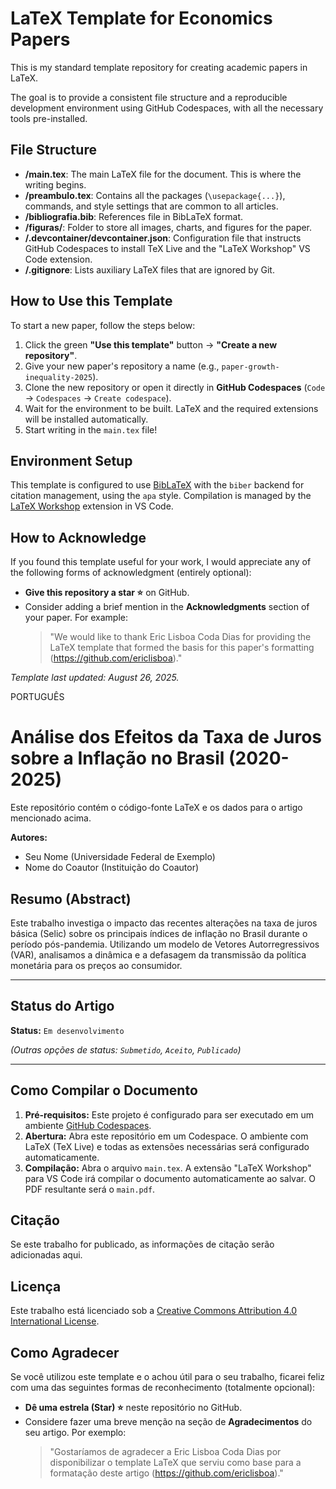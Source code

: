 # LaTeX Template for Economics Papers

This is my standard template repository for creating academic papers in LaTeX.

The goal is to provide a consistent file structure and a reproducible development environment using GitHub Codespaces, with all the necessary tools pre-installed.

## File Structure

* **/main.tex**: The main LaTeX file for the document. This is where the writing begins.
* **/preambulo.tex**: Contains all the packages (`\usepackage{...}`), commands, and style settings that are common to all articles.
* **/bibliografia.bib**: References file in BibLaTeX format.
* **/figuras/**: Folder to store all images, charts, and figures for the paper.
* **/.devcontainer/devcontainer.json**: Configuration file that instructs GitHub Codespaces to install TeX Live and the "LaTeX Workshop" VS Code extension.
* **/.gitignore**: Lists auxiliary LaTeX files that are ignored by Git.

## How to Use this Template

To start a new paper, follow the steps below:

1.  Click the green **"Use this template"** button -> **"Create a new repository"**.
2.  Give your new paper's repository a name (e.g., `paper-growth-inequality-2025`).
3.  Clone the new repository or open it directly in **GitHub Codespaces** (`Code` -> `Codespaces` -> `Create codespace`).
4.  Wait for the environment to be built. LaTeX and the required extensions will be installed automatically.
5.  Start writing in the `main.tex` file!

## Environment Setup

This template is configured to use [BibLaTeX](https://www.ctan.org/pkg/biblatex) with the `biber` backend for citation management, using the `apa` style. Compilation is managed by the [LaTeX Workshop](https://marketplace.visualstudio.com/items?itemName=James-Yu.LaTeX-Workshop) extension in VS Code.

## How to Acknowledge

If you found this template useful for your work, I would appreciate any of the following forms of acknowledgment (entirely optional):

* **Give this repository a star ⭐** on GitHub.
* Consider adding a brief mention in the **Acknowledgments** section of your paper. For example:
    > "We would like to thank Eric Lisboa Coda Dias for providing the LaTeX template that formed the basis for this paper's formatting (https://github.com/ericlisboa)."

*Template last updated: August 26, 2025.*




PORTUGUÊS

# Análise dos Efeitos da Taxa de Juros sobre a Inflação no Brasil (2020-2025)

Este repositório contém o código-fonte LaTeX e os dados para o artigo mencionado acima.

**Autores:**
* Seu Nome (Universidade Federal de Exemplo)
* Nome do Coautor (Instituição do Coautor)

## Resumo (Abstract)

Este trabalho investiga o impacto das recentes alterações na taxa de juros básica (Selic) sobre os principais índices de inflação no Brasil durante o período pós-pandemia. Utilizando um modelo de Vetores Autorregressivos (VAR), analisamos a dinâmica e a defasagem da transmissão da política monetária para os preços ao consumidor.

---

## Status do Artigo

**Status:** `Em desenvolvimento`

*(Outras opções de status: `Submetido`, `Aceito`, `Publicado`)*

---

## Como Compilar o Documento

1.  **Pré-requisitos:** Este projeto é configurado para ser executado em um ambiente [GitHub Codespaces](https.github.com/features/codespaces).
2.  **Abertura:** Abra este repositório em um Codespace. O ambiente com LaTeX (TeX Live) e todas as extensões necessárias será configurado automaticamente.
3.  **Compilação:** Abra o arquivo `main.tex`. A extensão "LaTeX Workshop" para VS Code irá compilar o documento automaticamente ao salvar. O PDF resultante será o `main.pdf`.

## Citação

Se este trabalho for publicado, as informações de citação serão adicionadas aqui.

## Licença

Este trabalho está licenciado sob a [Creative Commons Attribution 4.0 International License](http://creativecommons.org/licenses/by/4.0/).

## Como Agradecer

Se você utilizou este template e o achou útil para o seu trabalho, ficarei feliz com uma das seguintes formas de reconhecimento (totalmente opcional):

* **Dê uma estrela (Star) ⭐** neste repositório no GitHub.
* Considere fazer uma breve menção na seção de **Agradecimentos** do seu artigo. Por exemplo:
    > "Gostaríamos de agradecer a Eric Lisboa Coda Dias por disponibilizar o template LaTeX que serviu como base para a formatação deste artigo (https://github.com/ericlisboa)."

